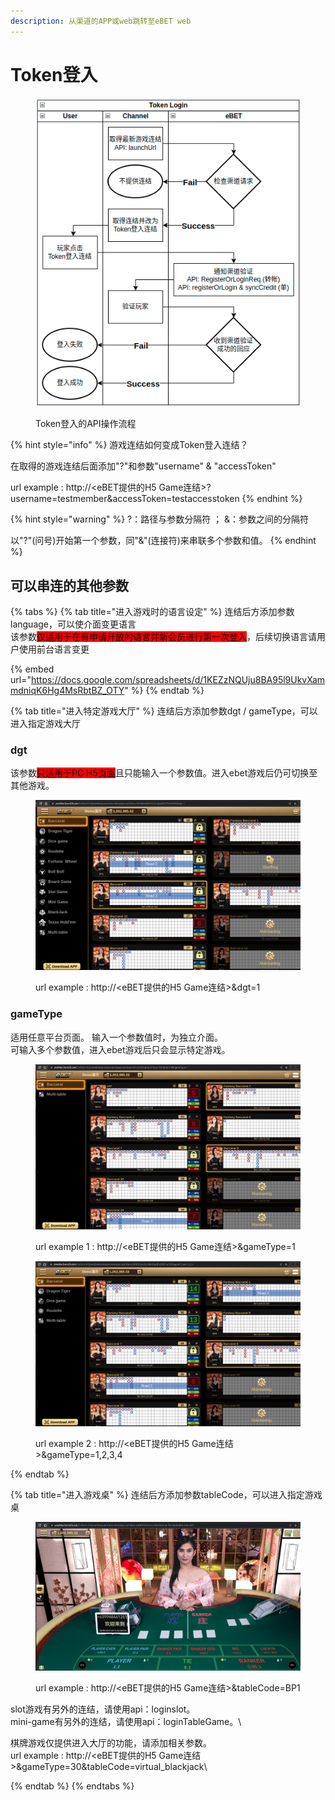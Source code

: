```yaml
---
description: 从渠道的APP或web跳转至eBET web
---
```


# Token登入

<figure><img src="../.gitbook/assets/token login.png" alt=""><figcaption><p>Token登入的API操作流程</p></figcaption></figure>

{% hint style="info" %}
游戏连结如何变成Token登入连结？&#x20;

在取得的游戏连结后面添加"?"和参数"username" & "accessToken"

url example : http://\<eBET提供的H5 Game连结>?username=testmember\&accessToken=testaccesstoken
{% endhint %}

{% hint style="warning" %}
?：路径与参数分隔符 ； &：参数之间的分隔符&#x20;

以"?"(问号)开始第一个参数，同"&"(连接符)来串联多个参数和值。
{% endhint %}

## 可以串连的其他参数

{% tabs %}
{% tab title="进入游戏时的语言设定" %}
连结后方添加参数language，可以使介面变更语言\
该参数<mark style="background-color:red;">仅适用于在有申请开放的语言并新会员进行第一次登入</mark>，后续切换语言请用户使用前台语言变更

{% embed url="https://docs.google.com/spreadsheets/d/1KEZzNQUju8BA95l9UkvXammdniqK6Hg4MsRbtBZ_OTY" %}
{% endtab %}

{% tab title="进入特定游戏大厅" %}
连结后方添加参数dgt / gameType，可以进入指定游戏大厅

### dgt

该参数<mark style="background-color:red;">只适用于PC H5页面</mark>且只能输入一个参数值。进入ebet游戏后仍可切换至其他游戏。&#x20;

<figure><img src="../.gitbook/assets/token-dgt.png" alt=""><figcaption><p>url example : http://&#x3C;eBET提供的H5 Game连结>&#x26;dgt=1</p></figcaption></figure>

### gameType

适用任意平台页面。 输入一个参数值时，为独立介面。 \
可输入多个参数值，进入ebet游戏后只会显示特定游戏。&#x20;

<figure><img src="../.gitbook/assets/token-gameType-1.png" alt=""><figcaption><p>url example 1 : http://&#x3C;eBET提供的H5 Game连结>&#x26;gameType=1</p></figcaption></figure>

<figure><img src="../.gitbook/assets/token-gameType-2.png" alt=""><figcaption><p>url example 2 : http://&#x3C;eBET提供的H5 Game连结>&#x26;gameType=1,2,3,4</p></figcaption></figure>
{% endtab %}

{% tab title="进入游戏桌" %}
连结后方添加参数tableCode，可以进入指定游戏桌&#x20;

<figure><img src="../.gitbook/assets/token-tableCode.png" alt=""><figcaption><p>url example : http://&#x3C;eBET提供的H5 Game连结>&#x26;tableCode=BP1</p></figcaption></figure>

slot游戏有另外的连结，请使用api：loginslot。 \
mini-game有另外的连结，请使用api：loginTableGame。\


棋牌游戏仅提供进入大厅的功能，请添加相关参数。 \
url example : http://\<eBET提供的H5 Game连结>\&gameType=30\&tableCode=virtual\_blackjack\



{% endtab %}
{% endtabs %}



